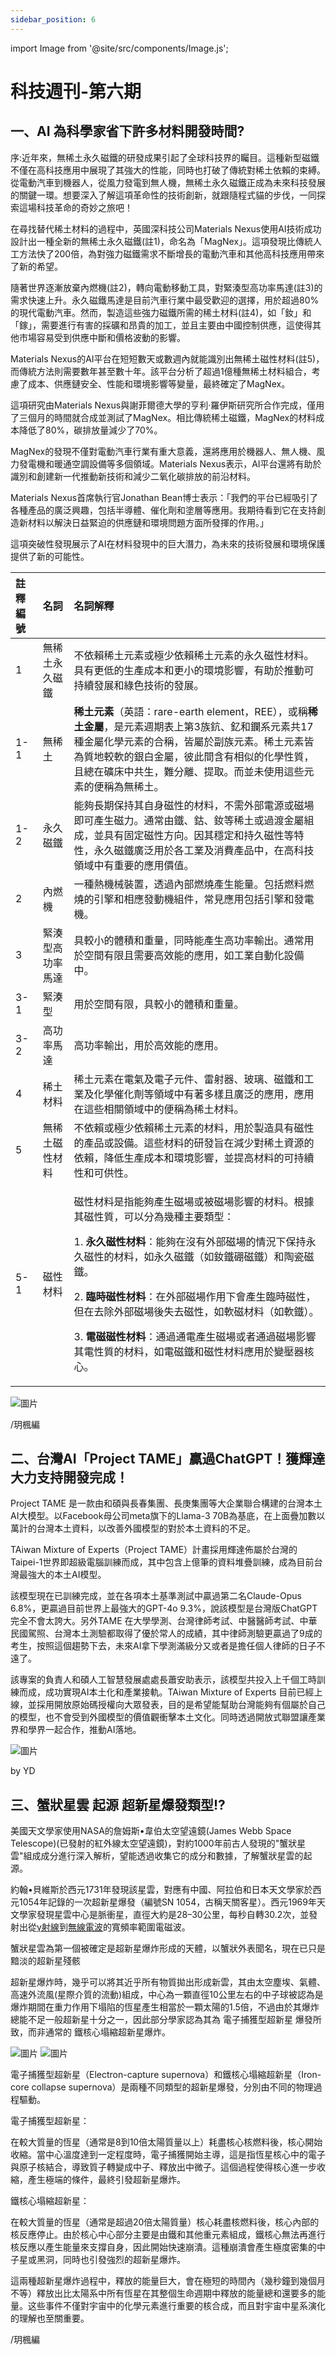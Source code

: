 ```yaml
---
sidebar_position: 6
---
```


import Image from '@site/src/components/Image.js';

# 科技週刊-第六期

## 一、AI 為科學家省下許多材料開發時間?

序:近年來，無稀土永久磁鐵的研發成果引起了全球科技界的矚目。這種新型磁鐵不僅在高科技應用中展現了其強大的性能，同時也打破了傳統對稀土依賴的束縛。從電動汽車到機器人，從風力發電到無人機，無稀土永久磁鐵正成為未來科技發展的關鍵一環。想要深入了解這項革命性的技術創新，就跟隨程式貓的步伐，一同探索這場科技革命的奇妙之旅吧！

在尋找替代稀土材料的過程中，英國深科技公司Materials Nexus使用AI技術成功設計出一種全新的無稀土永久磁鐵(註1)，命名為「MagNex」。這項發現比傳統人工方法快了200倍，為對強力磁鐵需求不斷增長的電動汽車和其他高科技應用帶來了新的希望。

隨著世界逐漸放棄內燃機(註2)，轉向電動移動工具，對緊湊型高功率馬達(註3)的需求快速上升。永久磁鐵馬達是目前汽車行業中最受歡迎的選擇，用於超過80%的現代電動汽車。然而，製造這些強力磁鐵所需的稀土材料(註4)，如「釹」和「鎵」，需要進行有害的採礦和昂貴的加工，並且主要由中國控制供應，這使得其他市場容易受到供應中斷和價格波動的影響。

Materials Nexus的AI平台在短短數天或數週內就能識別出無稀土磁性材料(註5)，而傳統方法則需要數年甚至數十年。該平台分析了超過1億種無稀土材料組合，考慮了成本、供應鏈安全、性能和環境影響等變量，最終確定了MagNex。

這項研究由Materials Nexus與謝菲爾德大學的亨利·羅伊斯研究所合作完成，僅用了三個月的時間就合成並測試了MagNex。相比傳統稀土磁鐵，MagNex的材料成本降低了80%，碳排放量減少了70%。

MagNex的發現不僅對電動汽車行業有重大意義，還將應用於機器人、無人機、風力發電機和暖通空調設備等多個領域。Materials Nexus表示，AI平台還將有助於識別和創建新一代推動新技術和減少二氧化碳排放的前沿材料。

Materials Nexus首席執行官Jonathan Bean博士表示：「我們的平台已經吸引了各種產品的廣泛興趣，包括半導體、催化劑和塗層等應用。我期待看到它在支持創造新材料以解決日益緊迫的供應鏈和環境問題方面所發揮的作用。」

這項突破性發現展示了AI在材料發現中的巨大潛力，為未來的技術發展和環境保護提供了新的可能性。

|註釋編號|名詞|名詞解釋|
| :- | :- | :- |
|1|無稀土永久磁鐵|不依賴稀土元素或極少依賴稀土元素的永久磁性材料。具有更低的生產成本和更小的環境影響，有助於推動可持續發展和綠色技術的發展。|
|1-1|無稀土|**稀土元素**（英語：rare-earth element，REE），或稱**稀土金屬**，是元素週期表上第3族鈧、釔和鑭系元素共17種金屬化學元素的合稱，皆屬於副族元素。稀土元素皆為質地較軟的銀白金屬，彼此間含有相似的化學性質，且總在礦床中共生，難分離、提取。而並未使用這些元素的便稱為無稀土。|
|1-2|永久磁鐵|能夠長期保持其自身磁性的材料，不需外部電源或磁場即可產生磁力。通常由鐵、鈷、釹等稀土或過渡金屬組成，並具有固定磁性方向。因其穩定和持久磁性等特性，永久磁鐵廣泛用於各工業及消費產品中，在高科技領域中有重要的應用價值。|
|2|內燃機|一種熱機械裝置，透過內部燃燒產生能量。包括燃料燃燒的引擎和相應發動機組件，常見應用包括引擎和發電機。|
|3|緊湊型高功率馬達|具較小的體積和重量，同時能產生高功率輸出。通常用於空間有限且需要高效能的應用，如工業自動化設備中。|
|3-1|緊湊型|用於空間有限，具較小的體積和重量。|
|3-2|高功率馬達|高功率輸出，用於高效能的應用。|
|4|稀土材料|稀土元素在電氣及電子元件、雷射器、玻璃、磁鐵和工業及化學催化劑等領域中有著多樣且廣泛的應用，應用在這些相關領域中的便稱為稀土材料。|
|5|無稀土磁性材料|不依賴或極少依賴稀土元素的材料，用於製造具有磁性的產品或設備。這些材料的研發旨在減少對稀土資源的依賴，降低生產成本和環境影響，並提高材料的可持續性和可供性。|
|5-1|磁性材料|<p>磁性材料是指能夠產生磁場或被磁場影響的材料。根據其磁性質，可以分為幾種主要類型：</p><p>1. **永久磁性材料**：能夠在沒有外部磁場的情況下保持永久磁性的材料，如永久磁鐵（如釹鐵硼磁鐵）和陶瓷磁鐵。</p><p>2. **臨時磁性材料**：在外部磁場作用下會產生臨時磁性，但在去除外部磁場後失去磁性，如軟磁材料（如軟鐵）。</p><p>3. **電磁磁性材料**：通過通電產生磁場或者通過磁場影響其電性質的材料，如電磁鐵和磁性材料應用於變壓器核心。</p>|

<Image path="/technews/6/1.jpg" alt="圖片" />

/玥楓編

## 二、台灣AI「Project TAME」贏過ChatGPT！獲輝達大力支持開發完成！

Project TAME 是一款由和碩與長春集團、長庚集團等大企業聯合構建的台灣本土AI大模型。以Facebook母公司meta旗下的Llama-3 70B為基底，在上面疊加數以萬計的台灣本土資料，以改善外國模型的對於本土資料的不足。

TAiwan Mixture of Experts（Project TAME）計畫採用輝達佈屬於台灣的Taipei-1世界即超級電腦訓練而成，其中包含上億筆的資料堆疊訓練，成為目前台灣最強大的本土AI模型。

該模型現在已訓練完成，並在各項本土基準測試中贏過第二名Claude-Opus 6.8%，更贏過目前世界上最強大的GPT-4o 9.3%，說該模型是台灣版ChatGPT完全不會太誇大。另外TAME 在大學學測、台灣律師考試、中醫醫師考試、中華民國駕照、台灣本土測驗都取得了優於常人的成績，其中律師測驗更贏過了9成的考生，按照這個趨勢下去，未來AI拿下學測滿級分又或者是擔任個人律師的日子不遠了。

該專案的負責人和碩人工智慧發展處處長蕭安助表示，該模型共投入上千個工時訓練而成，成功實現AI本土化和產業接軌。TAiwan Mixture of Experts 目前已經上線，並採用開放原始碼授權向大眾發表，目的是希望能幫助台灣能夠有個屬於自己的模型，也不會受到外國模型的價值觀衝擊本土文化。同時透過開放式聯盟讓產業界和學界一起合作，推動AI落地。

<Image path="/technews/6/2.jpg" alt="圖片" />

by YD

## 三、蟹狀星雲 起源 超新星爆發類型!?

美國天文學家使用NASA的詹姆斯•韋伯太空望遠鏡(James Webb Space Telescope)(已發射的紅外線太空望遠鏡)，對約1000年前古人發現的"蟹狀星雲"組成成分進行深入解析，望能透過收集它的成分和數據，了解蟹狀星雲的起源。

約翰•貝維斯於西元1731年發現該星雲，對應有中國、阿拉伯和日本天文學家於西元1054年記錄的一次超新星爆發（編號SN 1054，古稱天關客星）。西元1969年天文學家發現星雲中心是脈衝星，直徑大約是28–30公里，每秒自轉30.2次，並發射出從[γ射線](https://zh.wikipedia.org/wiki/%E4%BC%BD%E9%A9%AC%E5%B0%84%E7%BA%BF)到[無線電波](https://zh.wikipedia.org/wiki/%E6%97%A0%E7%BA%BF%E7%94%B5)的寬頻率範圍電磁波。

蟹狀星雲為第一個被確定是超新星爆炸形成的天體，以蟹狀外表聞名，現在已只是黯淡的超新星殘骸

超新星爆炸時，幾乎可以將其近乎所有物質拋出形成新雲，其由太空塵埃、氣體、高速外流風(星際介質的流動)組成，中心為一顆直徑10公里左右的中子球被認為是爆炸期間在重力作用下塌陷的恆星產生相當於一顆太陽的1.5倍，不過由於其爆炸總能不足一般超新星十分之一，因此部分學家認為其為 電子捕獲型超新星 爆發所致，而非通常的 鐵核心塌縮超新星爆炸。

<Image path="/technews/6/3.jpg" alt="圖片" />

<Image path="/technews/6/4.jpg" alt="圖片" />

電子捕獲型超新星（Electron-capture supernova）和鐵核心塌縮超新星（Iron-core collapse supernova）是兩種不同類型的超新星爆發，分別由不同的物理過程驅動。

電子捕獲型超新星：

在較大質量的恆星（通常是8到10倍太陽質量以上）耗盡核心核燃料後，核心開始收縮。當中心溫度達到一定程度時，電子捕獲開始主導，這是指恆星核心中的電子與原子核結合，導致質子轉變成中子、釋放出中微子。這個過程使得核心進一步收縮，產生極端的條件，最終引發超新星爆炸。

鐵核心塌縮超新星：

在較大質量的恆星（通常是超過20倍太陽質量）核心耗盡核燃料後，核心內部的核反應停止。由於核心中心部分主要是由鐵和其他重元素組成，鐵核心無法再進行核反應以產生能量來支撐自身，因此開始快速崩潰。這種崩潰會產生極度密集的中子星或黑洞，同時也引發強烈的超新星爆炸。

這兩種超新星爆炸過程中，釋放的能量巨大，會在極短的時間內（幾秒鐘到幾個月不等）釋放出比太陽系中所有恆星在其整個生命週期中釋放的能量總和還要多的能量。这些事件不僅對宇宙中的化學元素進行重要的核合成，而且對宇宙中星系演化的理解也至關重要。

/玥楓編
